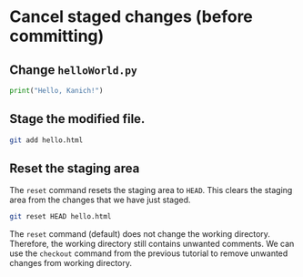 # Cancel staged changes (before committing)

## Change `helloWorld.py`

```helloWorld.py
print("Hello, Kanich!")
```

## Stage the modified file.

```bash
git add hello.html
```

## Reset the staging area
The `reset` command resets the staging area to `HEAD`. This clears the staging area from the changes that we have just staged.

```bash
git reset HEAD hello.html
```

The `reset` command (default) does not change the working directory. Therefore, the working directory still contains unwanted comments. We can use the `checkout` command from the previous tutorial to remove unwanted changes from working directory.

